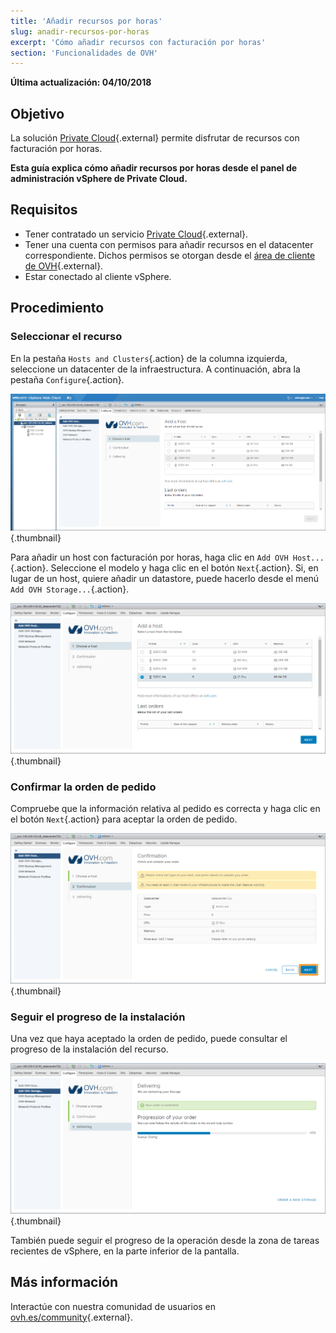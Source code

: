 ```yaml
---
title: 'Añadir recursos por horas'
slug: anadir-recursos-por-horas
excerpt: 'Cómo añadir recursos con facturación por horas'
section: 'Funcionalidades de OVH'
---
```


**Última actualización: 04/10/2018**

## Objetivo

La solución [Private Cloud](https://www.ovh.es/private-cloud/){.external} permite disfrutar de recursos con facturación por horas.

**Esta guía explica cómo añadir recursos por horas desde el panel de administración vSphere de Private Cloud.**

## Requisitos

* Tener contratado un servicio [Private Cloud](https://www.ovh.es/private-cloud/){.external}.
* Tener una cuenta con permisos para añadir recursos en el datacenter correspondiente. Dichos permisos se otorgan desde el [área de cliente de OVH](https://www.ovh.com/auth/?action=gotomanager){.external}.
* Estar conectado al cliente vSphere.


## Procedimiento

### Seleccionar el recurso

En la pestaña `Hosts and Clusters`{.action} de la columna izquierda, seleccione un datacenter de la infraestructura. A continuación, abra la pestaña `Configure`{.action}.

![Añadir un host](images/addhost_01.png){.thumbnail}

Para añadir un host con facturación por horas, haga clic en `Add OVH Host...`{.action}. Seleccione el modelo y haga clic en el botón `Next`{.action}. Si, en lugar de un host, quiere añadir un datastore, puede hacerlo desde el menú `Add OVH Storage...`{.action}.

![Añadir un host](images/addhost_03.png){.thumbnail}


### Confirmar la orden de pedido

Compruebe que la información relativa al pedido es correcta y haga clic en el botón `Next`{.action} para aceptar la orden de pedido.

![](images/addhost_04.png){.thumbnail}

### Seguir el progreso de la instalación

Una vez que haya aceptado la orden de pedido, puede consultar el progreso de la instalación del recurso.

![](images/addhost_06.png){.thumbnail}

También puede seguir el progreso de la operación desde la zona de tareas recientes de vSphere, en la parte inferior de la pantalla.


## Más información

Interactúe con nuestra comunidad de usuarios en [ovh.es/community](https://www.ovh.es/community/){.external}.